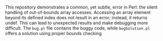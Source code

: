 This repository demonstrates a common, yet subtle, error in Perl: the silent handling of out-of-bounds array accesses.  Accessing an array element beyond its defined index does not result in an error; instead, it returns undef. This can lead to unexpected results and make debugging more difficult. The `bug.pl` file contains the buggy code, while `bugSolution.pl` offers a solution using proper bounds checking.